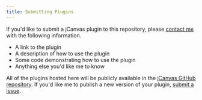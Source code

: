 ```yaml
---
title: Submitting Plugins
---
```


If you'd like to submit a jCanvas plugin to this repository, please [contact me]({base}/support/#contact) with the following information.

  - A link to the plugin
  - A description of how to use the plugin
  - Some code demonstrating how to use the plugin
  - Anything else you'd like me to know

All of the plugins hosted here will be publicly available in the [jCanvas GitHub repository](https://github.com/caleb531/jcanvas). If you'd like me to publish a new version of your plugin, [submit a issue](https://github.com/caleb531/jcanvas/issues).
